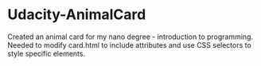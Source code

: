 # Udacity-AnimalCard
Created an animal card for my nano degree - introduction to programming.
Needed to modify card.html to include attributes and use CSS selectors to style specific elements.
